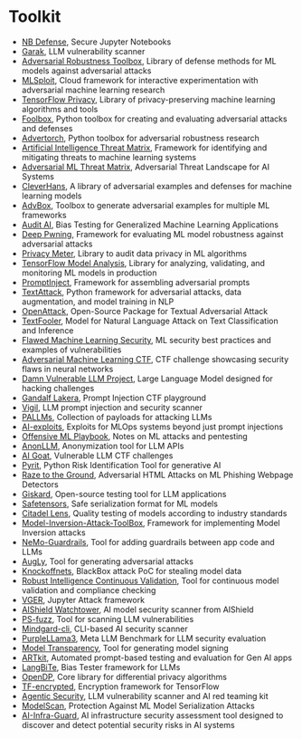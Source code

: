 # Toolkit

- [NB Defense](https://nbdefense.ai), Secure Jupyter Notebooks  
- [Garak](https://github.com/leondz/garak), LLM vulnerability scanner  
- [Adversarial Robustness Toolbox](https://github.com/IBM/adversarial-robustness-toolbox), Library of defense methods for ML models against adversarial attacks  
- [MLSploit](https://github.com/mlsploit/), Cloud framework for interactive experimentation with adversarial machine learning research  
- [TensorFlow Privacy](https://github.com/tensorflow/privacy), Library of privacy-preserving machine learning algorithms and tools  
- [Foolbox](https://github.com/bethgelab/foolbox), Python toolbox for creating and evaluating adversarial attacks and defenses  
- [Advertorch](https://github.com/BorealisAI/advertorch), Python toolbox for adversarial robustness research  
- [Artificial Intelligence Threat Matrix](https://collaborativeaicontrols.github.io/ATM/), Framework for identifying and mitigating threats to machine learning systems  
- [Adversarial ML Threat Matrix](https://github.com/mitre/advmlthreatmatrix), Adversarial Threat Landscape for AI Systems  
- [CleverHans](https://github.com/cleverhans-lab/cleverhans), A library of adversarial examples and defenses for machine learning models  
- [AdvBox](https://github.com/advboxes/AdvBox), Toolbox to generate adversarial examples for multiple ML frameworks  
- [Audit AI](https://github.com/pymetrics/audit-ai), Bias Testing for Generalized Machine Learning Applications  
- [Deep Pwning](https://github.com/cchio/deep-pwning), Framework for evaluating ML model robustness against adversarial attacks  
- [Privacy Meter](https://github.com/privacytrustlab/ml_privacy_meter), Library to audit data privacy in ML algorithms  
- [TensorFlow Model Analysis](https://github.com/tensorflow/model-analysis), Library for analyzing, validating, and monitoring ML models in production  
- [PromptInject](https://github.com/agencyenterprise/PromptInject), Framework for assembling adversarial prompts  
- [TextAttack](https://github.com/QData/TextAttack), Python framework for adversarial attacks, data augmentation, and model training in NLP  
- [OpenAttack](https://github.com/thunlp/OpenAttack), Open-Source Package for Textual Adversarial Attack  
- [TextFooler](https://github.com/jind11/TextFooler), Model for Natural Language Attack on Text Classification and Inference  
- [Flawed Machine Learning Security](https://github.com/EthicalML/fml-security), ML security best practices and examples of vulnerabilities  
- [Adversarial Machine Learning CTF](https://github.com/arturmiller/adversarial_ml_ctf), CTF challenge showcasing security flaws in neural networks  
- [Damn Vulnerable LLM Project](https://github.com/harishsg993010/DamnVulnerableLLMProject), Large Language Model designed for hacking challenges  
- [Gandalf Lakera](https://gandalf.lakera.ai/), Prompt Injection CTF playground  
- [Vigil](https://github.com/deadbits/vigil-llm), LLM prompt injection and security scanner  
- [PALLMs](https://github.com/mik0w/pallms), Collection of payloads for attacking LLMs  
- [AI-exploits](https://github.com/protectai/ai-exploits), Exploits for MLOps systems beyond just prompt injections  
- [Offensive ML Playbook](https://wiki.offsecml.com/Welcome+to+the+Offensive+ML+Playbook), Notes on ML attacks and pentesting  
- [AnonLLM](https://github.com/fsndzomga/anonLLM), Anonymization tool for LLM APIs  
- [AI Goat](https://github.com/dhammon/ai-goat), Vulnerable LLM CTF challenges  
- [Pyrit](https://github.com/Azure/PyRIT), Python Risk Identification Tool for generative AI  
- [Raze to the Ground](https://github.com/advmlphish/raze_to_the_ground_aisec23), Adversarial HTML Attacks on ML Phishing Webpage Detectors  
- [Giskard](https://github.com/Giskard-AI/giskard), Open-source testing tool for LLM applications  
- [Safetensors](https://github.com/huggingface/safetensors), Safe serialization format for ML models  
- [Citadel Lens](https://www.citadel.co.jp/en/products/lens/), Quality testing of models according to industry standards  
- [Model-Inversion-Attack-ToolBox](https://github.com/ffhibnese/Model-Inversion-Attack-ToolBox), Framework for implementing Model Inversion attacks  
- [NeMo-Guardrails](https://github.com/NVIDIA/NeMo-Guardrails), Tool for adding guardrails between app code and LLMs  
- [AugLy](https://github.com/facebookresearch/AugLy), Tool for generating adversarial attacks  
- [Knockoffnets](https://github.com/tribhuvanesh/knockoffnets), BlackBox attack PoC for stealing model data  
- [Robust Intelligence Continuous Validation](https://www.robustintelligence.com/platform/continuous-validation), Tool for continuous model validation and compliance checking  
- [VGER](https://github.com/JosephTLucas/vger), Jupyter Attack framework  
- [AIShield Watchtower](https://github.com/bosch-aisecurity-aishield/watchtower), AI model security scanner from AIShield  
- [PS-fuzz](https://github.com/prompt-security/ps-fuzz), Tool for scanning LLM vulnerabilities  
- [Mindgard-cli](https://github.com/Mindgard/cli/), CLI-based AI security scanner  
- [PurpleLLama3](https://meta-llama.github.io/PurpleLlama/), Meta LLM Benchmark for LLM security evaluation  
- [Model Transparency](https://github.com/sigstore/model-transparency), Tool for generating model signing  
- [ARTkit](https://github.com/BCG-X-Official/artkit), Automated prompt-based testing and evaluation for Gen AI apps  
- [LangBiTe](https://github.com/SOM-Research/LangBiTe), Bias Tester framework for LLMs  
- [OpenDP](https://github.com/opendp/opendp), Core library for differential privacy algorithms  
- [TF-encrypted](https://tf-encrypted.io/), Encryption framework for TensorFlow  
- [Agentic Security](https://github.com/msoedov/agentic_security), LLM vulnerability scanner and AI red teaming kit  
- [ModelScan](https://github.com/protectai/modelscan), Protection Against ML Model Serialization Attacks
- [AI-Infra-Guard](https://github.com/Tencent/AI-Infra-Guard), AI infrastructure security assessment tool designed to discover and detect potential security risks in AI systems
